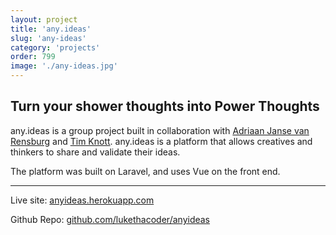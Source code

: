 ```yaml
---
layout: project
title: 'any.ideas'
slug: 'any-ideas'
category: 'projects'
order: 799
image: './any-ideas.jpg'
---
```


## Turn your shower thoughts into Power Thoughts

any.ideas is a group project built in collaboration with [Adriaan Janse van Rensburg](https://github.com/HurricaneInteractive) and [Tim Knott](https://www.linkedin.com/in/tim-knott-3614a5119/). any.ideas is a platform that allows creatives and thinkers to share and validate their ideas.

The platform was built on Laravel, and uses Vue on the front end.

---

Live site: [anyideas.herokuapp.com](http://anyideas.herokuapp.com/)

Github Repo: [github.com/lukethacoder/anyideas](https://github.com/lukethacoder/anyideas)

